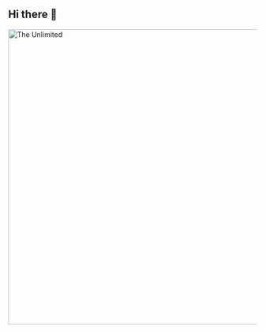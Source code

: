 ## Hi there 👋

<img srs="https://raw.githubusercontent.com/Leon-Dubrovin/Leon-Dubrovin/refs/heads/main/image.webp" alt="The Unlimited" width = "600">

